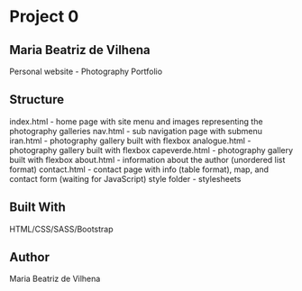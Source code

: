 # Project 0

## Maria Beatriz de Vilhena

Personal website - Photography Portfolio

## Structure

index.html - home page with site menu and images representing the photography galleries
nav.html - sub navigation page with submenu
iran.html - photography gallery built with flexbox
analogue.html - photography gallery built with flexbox
capeverde.html - photography gallery built with flexbox
about.html - information about the author (unordered list format)
contact.html - contact page with info (table format), map, and contact form (waiting for JavaScript)
style folder - stylesheets 

## Built With
HTML/CSS/SASS/Bootstrap

## Author
Maria Beatriz de Vilhena
